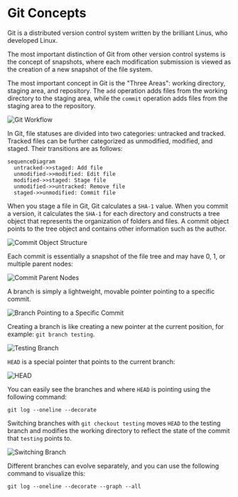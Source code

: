 # Git Concepts

Git is a distributed version control system written by the brilliant Linus, who developed Linux.

The most important distinction of Git from other version control systems is the concept of snapshots, where each modification submission is viewed as the creation of a new snapshot of the file system.

The most important concept in Git is the "Three Areas": working directory, staging area, and repository. The `add` operation adds files from the working directory to the staging area, while the `commit` operation adds files from the staging area to the repository.

![Git Workflow](https://git-scm.com/book/en/v2/images/reset-workflow.png)

In Git, file statuses are divided into two categories: untracked and tracked. Tracked files can be further categorized as unmodified, modified, and staged. Their transitions are as follows:

```mermaid
sequenceDiagram
  untracked->>staged: Add file 
  unmodified->>modified: Edit file 
  modified->>staged: Stage file 
  unmodified->>untracked: Remove file
  staged->>unmodified: Commit file
```

When you stage a file in Git, Git calculates a `SHA-1` value. When you commit a version, it calculates the `SHA-1` for each directory and constructs a tree object that represents the organization of folders and files. A commit object points to the tree object and contains other information such as the author.

![Commit Object Structure](https://git-scm.com/book/en/v2/images/commit-and-tree.png)

Each commit is essentially a snapshot of the file tree and may have 0, 1, or multiple parent nodes:

![Commit Parent Nodes](https://git-scm.com/book/en/v2/images/commits-and-parents.png)

A branch is simply a lightweight, movable pointer pointing to a specific commit.

![Branch Pointing to a Specific Commit](https://git-scm.com/book/en/v2/images/branch-and-history.png)

Creating a branch is like creating a new pointer at the current position, for example: `git branch testing`.

![Testing Branch](https://git-scm.com/book/en/v2/images/two-branches.png)

`HEAD` is a special pointer that points to the current branch:

![HEAD](https://git-scm.com/book/en/v2/images/head-to-master.png)

You can easily see the branches and where `HEAD` is pointing using the following command:

`git log --oneline --decorate`

Switching branches with `git checkout testing` moves `HEAD` to the testing branch and modifies the working directory to reflect the state of the commit that `testing` points to.

![Switching Branch](https://git-scm.com/book/en/v2/images/head-to-testing.png)

Different branches can evolve separately, and you can use the following command to visualize this:

`git log --oneline --decorate --graph --all`
